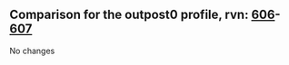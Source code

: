 ## Comparison for the outpost0 profile, rvn: [606](https://github.com/PRO100KatYT/FortniteProfileRevisions/tree/main/profiles/outpost0/606%20outpost0.json)-[607](https://github.com/PRO100KatYT/FortniteProfileRevisions/tree/main/profiles/outpost0/607%20outpost0.json)

No changes
